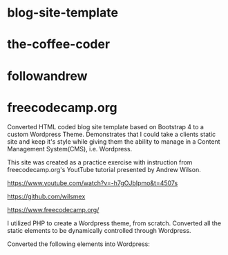# blog-site-template
# the-coffee-coder
# followandrew
# freecodecamp.org

Converted HTML coded blog site template based on Bootstrap 4 to a custom Wordpress Theme.  Demonstrates that I could take a clients static site and keep it's style while giving them the ability to manage in a Content Management System(CMS), i.e. Wordpress.

This site was created as a practice exercise with instruction from freecodecamp.org's YoutTube tutorial presented by Andrew Wilson.

https://www.youtube.com/watch?v=-h7gOJbIpmo&t=4507s

https://github.com/wilsmex

https://www.freecodecamp.org/

I utilized PHP to create a Wordpress theme, from scratch. Converted all the static elements to be dynamically controlled through Wordpress.

Converted the following elements into Wordpress:

